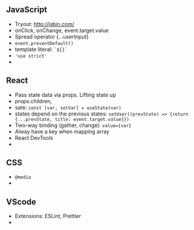 ## JavaScript
* Tryout: http://jsbin.com/
* onClick, onChange, event.target.value
* Spread operator {...userInput} 
* `event.preventDefault()`
* template literal: ``` `${}` ```
* `'use strict'`
* 

## React
* Pass state data via props. Lifting state up
* props.children, 
* sate: `const [var, setVar] = useState(var)`
* states depend on the previous states: `setUser((prevState) => {return {...prevState, title: event.target.value}})`
* Two-way binding (gather, change): `value={var}`
* Alway have a key when mapping array
* React DevTools
* 

## CSS
* `@media`
* 

## VScode
* Extensions: ESLint, Prettier
* 
